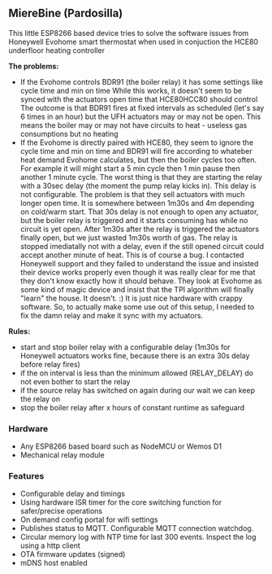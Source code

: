 ## MiereBine (Pardosilla)

This little ESP8266 based device tries to solve the software issues
from Honeywell Evohome smart thermostat when used in conjuction the HCE80 underfloor heating controller

**The problems:**
- If the Evohome controls BDR91 (the boiler relay) it has some settings like cycle  time and min on time
While this works, it doesn't seem to be synced with the actuators open time that HCE80HCC80 should control
The outcome is that BDR91 fires at fixed intervals as scheduled (let's say 6 times in an hour) but the UFH actuators
may or may not be open. This means the boiler may or may not have circuits to heat - useless gas consumptions but no heating
- If the Evohome is directly paired with HCE80, they seem to ignore the cycle time and min on time and BDR91 will fire according
to whateber heat demand Evohome calculates, but then the boiler cycles too often. For example it will might start a 5 min cycle
then 1 min pause then another 1 minute cycle.
The worst thing is that they are starting the relay with a 30sec delay (the moment the pump relay kicks in). This delay is not configurable.
The problem is that they sell actuators with much longer open time. It is somewhere between 1m30s and 4m depending on cold/warm start.
That 30s delay is not enough to open any actuator, but the boiler relay is triggered and it starts consuming has while no circuit is yet open.
After 1m30s after the relay is triggered the actuators finally open, but we just wasted 1m30s worth of gas.
The relay is stopped imediatally not with a delay, even if the still opened circuit could accept another minute of heat.
This is of course a bug. I contacted Honeywell support and they failed to understand the issue
and insisted their device works properly even though it was really clear for me that they don't know exactly how it should behave. 
They look at Evohome as some kind of magic device and insist that the TPI algorithm will finally "learn" the house. It doesn't. :)
It is just nice hardware with crappy software.
So, to actually make some use out of this setup, I needed to fix the damn relay and make it sync with my actuators.

**Rules:**
- start and stop boiler relay with a configurable delay (1m30s for Honeywell actuators works fine, because there is an extra 30s delay before relay fires)
- if the on interval is less than the minimum allowed (RELAY_DELAY) do not even bother to start the relay
- if the source relay has switched on again during our wait we can keep the relay on
- stop the boiler relay after x hours of constant runtime as safeguard

### Hardware

- Any ESP8266 based board such as NodeMCU or Wemos D1
- Mechanical relay module

### Features
- Configurable delay and timings
- Using hardware ISR timer for the core switching function for safer/precise operations
- On demand config portal for wifi settings
- Publishes status to MQTT. Configurable MQTT connection watchdog.
- Circular memory log with NTP time for last 300 events. Inspect the log using a http client
- OTA firmware updates (signed)
- mDNS host enabled

